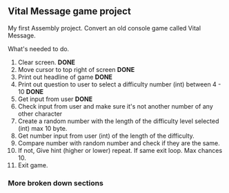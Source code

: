 ## Vital Message game project

My first Assembly project. Convert an old console game called Vital Message.

What's needed to do.  

1. Clear screen. **DONE**
2. Move cursor to top right of screen **DONE**
3. Print out headline of game **DONE**
4. Print out question to user to select a difficulty number (int) between 4 - 10 **DONE**
5. Get input from user **DONE**
6. Check input from user and make sure it's not another number of any other character
7. Create a random number with the length of the difficulty level selected (int) max 10 byte.
8. Get number input from user (int) of the length of the difficulty.
9. Compare number with random number and check if they are the same. 
10. If not, Give hint (higher or lower) repeat. If same exit loop. Max chances 10.
11. Exit game.



### More broken down sections